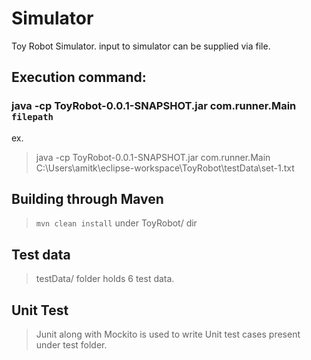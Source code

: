 # Simulator
Toy Robot Simulator. input to simulator can be supplied via file.

## Execution command:
### java -cp ToyRobot-0.0.1-SNAPSHOT.jar com.runner.Main `filepath`
ex. 
> java -cp ToyRobot-0.0.1-SNAPSHOT.jar com.runner.Main C:\Users\amitk\eclipse-workspace\ToyRobot\testData\set-1.txt  


## Building through Maven
> `mvn clean install` under ToyRobot/ dir

## Test data
> testData/ folder holds 6 test data.

## Unit Test
> Junit along with Mockito is used to write Unit test cases present under test folder.
